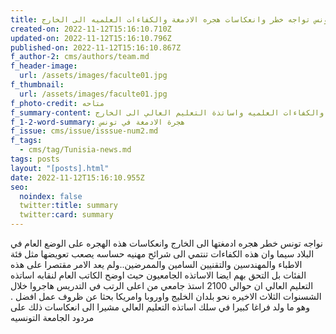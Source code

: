 ```yaml
---
title: تونس تواجه خطر وانعكاسات هجره الادمغة والكفاءات العلميه الى الخارج
created-on: 2022-11-12T15:16:10.710Z
updated-on: 2022-11-12T15:16:10.796Z
published-on: 2022-11-12T15:16:10.867Z
f_author-2: cms/authors/team.md
f_header-image:
  url: /assets/images/faculte01.jpg
f_thumbnail:
  url: /assets/images/faculte01.jpg
f_photo-credit: متاحه
f_summary-content: تونس تواجه خطر هجرة الادمغه والكفاءات العلميه واساتذة التعليم العالي الى الخارج
f_1-2-word-summary: هجرة الادمغة في تونس
f_issue: cms/issue/isssue-num2.md
f_tags:
  - cms/tag/Tunisia-news.md
tags: posts
layout: "[posts].html"
date: 2022-11-12T15:16:10.955Z
seo:
  noindex: false
  twitter:title: summary
  twitter:card: summary
---
```

ن﻿واجه تونس خطر هجره ادمغتها الى الخارج وانعكاسات هذه الهجره على الوضع العام في البلاد سيما وان هذه الكفاءات تنتمي الى شرائح مهنيه حساسه يصعب تعويضها مثل فئة الاطباء والمهندسين والتقنيين السامين والممرضين..ولم يعد الامر مقتصرا على هذه الفئات بل التحق بهم ايضا الاساتذه الجامعيون حيث اوضح الكاتب العام لنقابه اساتذه التعليم العالي ان حوالي 2100 استذ جامعي من اعلى الرتب في التدريس هاجروا خلال الشسنوات الثلاث الاخيره نحو بلدان الخليج واوروبا وامريكا بحثا عن ظروف عمل افضل . وهو ما ولد فراغا كبيرا في سلك اساتذه التعليم العالي مشيرا الى انعكاسات ذلك على مردود الجامعة التونسيه